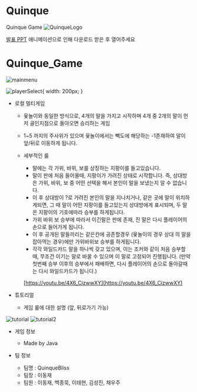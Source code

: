 # Quinque
Quinque Game
![QuinqueLogo](https://user-images.githubusercontent.com/13278955/147929473-3a1e576d-8230-4508-975d-c4b4977cc5d3.jpg)



[발표 PPT](https://drive.google.com/file/d/1ZxTIDVddAqFHSvU4IHQlhAxtmY-gQyhK/view?usp=sharing)
애니메이션으로 인해 다운로드 받은 후 열어주세요


# Quinque_Game
![mainmenu](https://user-images.githubusercontent.com/13278955/147929449-fef983b6-cf7b-44d0-9854-5f42764afc31.png)

![playerSelect](https://user-images.githubusercontent.com/13278955/147929460-41e88f39-ac0f-4a53-8817-5d11d1b8d310.png){ width: 200px; }


- 로컬 멀티게임
    - 윷놀이와 동일한 방식으로, 4개의 말을 가지고 시작하며 4개 중 2개의 말이 먼저 골인지점으로 돌아오면 승리하는 게임
    - 1~5 까지의 주사위가 있으며 윷놀이에서는 빽도에 해당하는 -1존재하여 말이 앞/뒤로 이동하게 됩니다.
    - 세부적인 룰
        - 말에는 각 가위, 바위, 보를 상징하는 지팡이를 들고있습니다.
        - 말이 판에 처음 들어올때, 지팡이가 가려진 상태로 시작합니다.
        즉, 상대방은 가위, 바위, 보 중 어떤 선택을 해서 본인이 말을 보냈는지 알 수 없습니다.
        - 이 후 상대방이 ?로 가려진 본인의 말을 지나치거나, 같은 곳에 말이 위치하게되면, 그 때 말이 어떤 지팡이를 들고있는지 상대방에게 표시되며, 두 말은 지팡이의 기호에따라 승부를 하게됩니다.
        - 가위 바위 보 승부에 따라서 이긴말은 판에 존재, 진 말은 다시 플레이어의 손으로 들어가게 됩니다.
        - 이 후 공개된 말들끼리는 같은칸에 공존할경우 (윷놀이의 경우 상대 의 말을 잡아먹는 경우)에만 가위바위보 승부를 하게됩니다.
        - 각각 와일드카드 말을 하나씩 갖고 있으며, 이는 조커와 같이 처음 승부할때, 무조건 이기는 말로 바꿀 수 있으며 이 말로 고정되어 진행됩니다.
        (만약 첫번째 승부 이후의 승부에서 패배하면, 다시 플레이어의 손으로 돌아갈때는 다시 와일드카드가 됩니다.)
        
        [https://youtu.be/4X6_CizwwXY](https://youtu.be/4X6_CizwwXY)
        

- 튜토리얼
    - 게임 룰에 대한 설명 (앞, 뒤로가기 가능)

![tutorial](https://user-images.githubusercontent.com/13278955/147929494-0805bdc4-5a65-4984-8027-61d66d22fa26.png)
![tutorial2](https://user-images.githubusercontent.com/13278955/147929491-a36109b2-9ae6-437c-b725-7793fb76b6d7.png)



- 게임 정보
    - Made by Java

- 팀 정보
    - 팀명 : QuinqueBliss
    - 팀장 : 이동재
    - 팀원 : 이동재, 백종묵, 이태현, 김성진, 채우주
